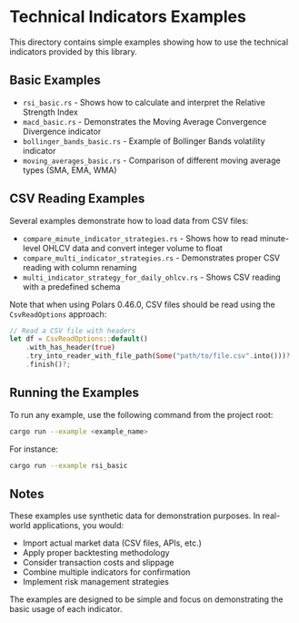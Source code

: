 # Technical Indicators Examples

This directory contains simple examples showing how to use the technical indicators provided by this library.

## Basic Examples

- `rsi_basic.rs` - Shows how to calculate and interpret the Relative Strength Index
- `macd_basic.rs` - Demonstrates the Moving Average Convergence Divergence indicator
- `bollinger_bands_basic.rs` - Example of Bollinger Bands volatility indicator
- `moving_averages_basic.rs` - Comparison of different moving average types (SMA, EMA, WMA)

## CSV Reading Examples

Several examples demonstrate how to load data from CSV files:

- `compare_minute_indicator_strategies.rs` - Shows how to read minute-level OHLCV data and convert integer volume to float
- `compare_multi_indicator_strategies.rs` - Demonstrates proper CSV reading with column renaming
- `multi_indicator_strategy_for_daily_ohlcv.rs` - Shows CSV reading with a predefined schema

Note that when using Polars 0.46.0, CSV files should be read using the `CsvReadOptions` approach:

```rust
// Read a CSV file with headers
let df = CsvReadOptions::default()
    .with_has_header(true)
    .try_into_reader_with_file_path(Some("path/to/file.csv".into()))?
    .finish()?;
```

## Running the Examples

To run any example, use the following command from the project root:

```bash
cargo run --example <example_name>
```

For instance:

```bash
cargo run --example rsi_basic
```

## Notes

These examples use synthetic data for demonstration purposes. In real-world applications, you would:

- Import actual market data (CSV files, APIs, etc.)
- Apply proper backtesting methodology
- Consider transaction costs and slippage
- Combine multiple indicators for confirmation
- Implement risk management strategies

The examples are designed to be simple and focus on demonstrating the basic usage of each indicator. 